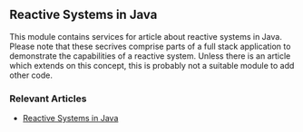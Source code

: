 ## Reactive Systems in Java

This module contains services for article about reactive systems in Java. Please note that these secrives comprise parts of a full stack application to demonstrate the capabilities of a reactive system. Unless there is an article which extends on this concept, this is probably not a suitable module to add other code.

### Relevant Articles

- [Reactive Systems in Java](https://www.baeldung.com/java-reactive-systems)
